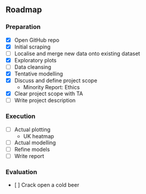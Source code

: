 ## Roadmap

### Preparation
- [X] Open GitHub repo
- [X] Initial scraping
- [ ] Localise and merge new data onto existing dataset
- [X] Exploratory plots
- [ ] Data cleansing
- [X] Tentative modelling
- [X] Discuss and define project scope
  - Minority Report: Ethics
- [X] Clear project scope with TA
- [ ] Write project description

### Execution
- [ ] Actual plotting
  - UK heatmap
- [ ] Actual modelling
- [ ] Refine models
- [ ] Write report

### Evaluation
- [ ] Crack open a cold beer
